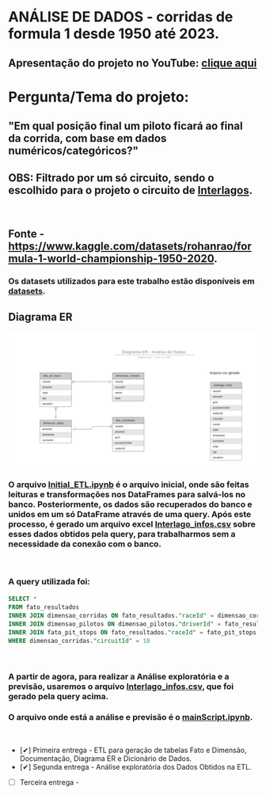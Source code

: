 # ANÁLISE DE DADOS - corridas de formula 1 desde 1950 até 2023.

## Apresentação do projeto no YouTube: [clique aqui](https://youtu.be/h5dMceZu9C0)

<h1>Pergunta/Tema do projeto:</h1>
<h2>"Em qual posição final um piloto ficará ao final da corrida, com base em dados numéricos/categóricos?"<h2>

## OBS: Filtrado por um só circuito, sendo o escolhido para o projeto o circuito de [Interlagos](https://pt.wikipedia.org/wiki/Aut%C3%B3dromo_de_Interlagos).

</br>

## Fonte - https://www.kaggle.com/datasets/rohanrao/formula-1-world-championship-1950-2020.

### Os datasets utilizados para este trabalho estão disponíveis em [datasets](https://github.com/SouzaGabriel26/projeto-integrador3/tree/main/datasets).

## Diagrama ER
![](./images/DiagramaER.png)


### O arquivo [Initial_ETL.ipynb](https://github.com/SouzaGabriel26/projeto-integrador3/blob/main/Initial_ETL.ipynb) é o arquivo inicial, onde são feitas leituras e transformações nos DataFrames para salvá-los no banco. Posteriormente, os dados são recuperados do banco e unidos em um só DataFrame através de uma query. Após este processo, é gerado um arquivo excel [Interlago_infos.csv](https://github.com/SouzaGabriel26/projeto-integrador3/blob/main/Interlagos_infos.csv) sobre esses dados obtidos pela query, para trabalharmos sem a necessidade da conexão com o banco.

</br>

### A query utilizada foi:
```sql
SELECT *
FROM fato_resultados
INNER JOIN dimensao_corridas ON fato_resultados."raceId" = dimensao_corridas."raceId"
INNER JOIN dimensao_pilotos ON dimensao_pilotos."driverId" = fato_resultados."driverId"
INNER JOIN fato_pit_stops ON fato_resultados."raceId" = fato_pit_stops."raceId" AND fato_resultados."driverId" = fato_pit_stops."driverId"
WHERE dimensao_corridas."circuitId" = 18
```

</br>

### A partir de agora, para realizar a Análise exploratória e a previsão, usaremos o arquivo [Interlago_infos.csv](https://github.com/SouzaGabriel26/projeto-integrador3/blob/main/Interlagos_infos.csv), que foi gerado pela query acima.

### O arquivo onde está a análise e previsão é o [mainScript.ipynb](https://github.com/SouzaGabriel26/projeto-integrador3/blob/main/mainScript.ipynb).

</br>

- [✔] Primeira entrega - ETL para geração de tabelas Fato e Dimensão, Documentação, Diagrama ER e Dicionário de Dados.
- [✔] Segunda entrega - Análise exploratória dos Dados Obtidos na ETL.
- [ ] Terceira entrega -
